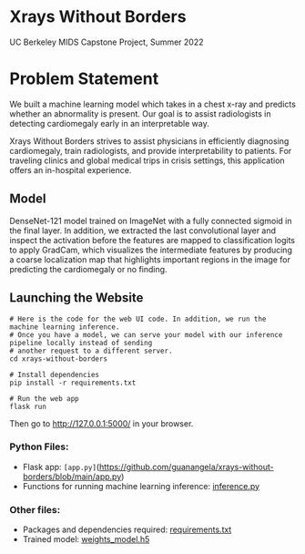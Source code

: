 # Xrays Without Borders
UC Berkeley MIDS Capstone Project, Summer 2022

# Problem Statement
We built a machine learning model which takes in a chest x-ray and predicts whether an abnormality is present. Our goal is to assist radiologists in detecting cardiomegaly early in an interpretable way.

Xrays Without Borders strives to assist physicians in efficiently diagnosing cardiomegaly, train radiologists, and provide interpretability to patients. For traveling clinics and global medical trips in crisis settings, this application offers an in-hospital experience.

## Model
DenseNet-121 model trained on ImageNet with a fully connected sigmoid in the final layer. In addition, we extracted the last convolutional layer and inspect the activation before the features are mapped to classification logits to apply GradCam, which visualizes the intermediate features by producing a coarse localization map that highlights important regions in the image for predicting the cardiomegaly or no finding.

## Launching the Website

```
# Here is the code for the web UI code. In addition, we run the machine learning inference.
# Once you have a model, we can serve your model with our inference pipeline locally instead of sending 
# another request to a different server.
cd xrays-without-borders

# Install dependencies
pip install -r requirements.txt

# Run the web app
flask run 
```

Then go to http://127.0.0.1:5000/ in your browser.

### Python Files:
- Flask app: `[app.py]`(https://github.com/guanangela/xrays-without-borders/blob/main/app.py)
- Functions for running machine learning inference: [inference.py](https://github.com/guanangela/xrays-without-borders/blob/main/inference.py)

### Other files:
- Packages and dependencies required: [requirements.txt](https://github.com/guanangela/xrays-without-borders/blob/main/requirements.txt)
- Trained model: [weights_model.h5](https://github.com/guanangela/xrays-without-borders/blob/main/weights_model.h5)

